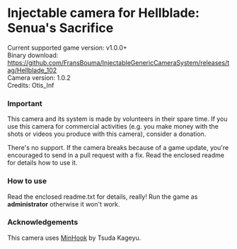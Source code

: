 Injectable camera for Hellblade: Senua's Sacrifice
============================

Current supported game version: v1.0.0+  
Binary download: https://github.com/FransBouma/InjectableGenericCameraSystem/releases/tag/Hellblade_102  
Camera version: 1.0.2  
Credits: Otis_Inf

### Important
This camera and its system is made by volunteers in their spare time. If you use this camera for commercial activities 
(e.g. you make money with the shots or videos you produce with this camera), consider a donation. 

There's no support. If the camera breaks because of a game update, you're encouraged to send in a pull request with a fix.
Read the enclosed readme for details how to use it. 

### How to use
Read the enclosed readme.txt for details, really! Run the game as **administrator** otherwise it won't work.

### Acknowledgements
This camera uses [MinHook](https://github.com/TsudaKageyu/minhook) by Tsuda Kageyu.
